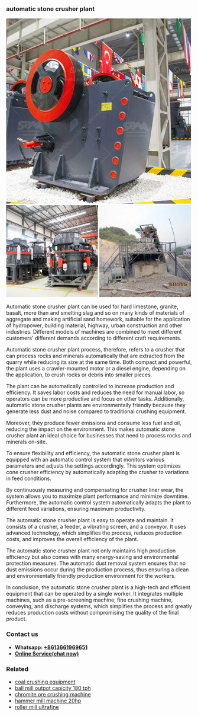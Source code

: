 <h3>automatic stone crusher plant</h3><img src='1708497213.jpg' alt=''><p>Automatic stone crusher plant can be used for hard limestone, granite, basalt, more than and smelting slag and so on many kinds of materials of aggregate and making artificial sand homework, suitable for the application of hydropower, building material, highway, urban construction and other industries. Different models of machines are combined to meet different customers' different demands according to different craft requirements.</p><p>Automatic stone crusher plant process, therefore, refers to a crusher that can process rocks and minerals automatically that are extracted from the quarry while reducing its size at the same time. Both compact and powerful, the plant uses a crawler-mounted motor or a diesel engine, depending on the application, to crush rocks or debris into smaller pieces.</p><p>The plant can be automatically controlled to increase production and efficiency. It saves labor costs and reduces the need for manual labor, so operators can be more productive and focus on other tasks. Additionally, automatic stone crusher plants are environmentally friendly because they generate less dust and noise compared to traditional crushing equipment.</p><p>Moreover, they produce fewer emissions and consume less fuel and oil, reducing the impact on the environment. This makes automatic stone crusher plant an ideal choice for businesses that need to process rocks and minerals on-site.</p><p>To ensure flexibility and efficiency, the automatic stone crusher plant is equipped with an automatic control system that monitors various parameters and adjusts the settings accordingly. This system optimizes cone crusher efficiency by automatically adapting the crusher to variations in feed conditions.</p><p>By continuously measuring and compensating for crusher liner wear, the system allows you to maximize plant performance and minimize downtime. Furthermore, the automatic control system automatically adapts the plant to different feed variations, ensuring maximum productivity.</p><p>The automatic stone crusher plant is easy to operate and maintain. It consists of a crusher, a feeder, a vibrating screen, and a conveyor. It uses advanced technology, which simplifies the process, reduces production costs, and improves the overall efficiency of the plant.</p><p>The automatic stone crusher plant not only maintains high production efficiency but also comes with many energy-saving and environmental protection measures. The automatic dust removal system ensures that no dust emissions occur during the production process, thus ensuring a clean and environmentally friendly production environment for the workers.</p><p>In conclusion, the automatic stone crusher plant is a high-tech and efficient equipment that can be operated by a single worker. It integrates multiple machines, such as a pre-screening machine, fine crushing machine, conveying, and discharge systems, which simplifies the process and greatly reduces production costs without compromising the quality of the final product.</p><h3>Contact us</h3><ul><li><strong>Whatsapp:&nbsp;<a href="https://wa.me/8613661969651">+8613661969651</a></strong></li><li><a href="https://swt.shibang-china.com/?git&amp;zhl&amp;automatic stone crusher plant"><strong>Online Service(chat now)</strong></a></li></ul><h3>Related</h3><ul><li><a href='coal crushing equipment.md'>coal crushing equipment</a></li><li><a href='ball mill outpot capicity 180 tph.md'>ball mill outpot capicity 180 tph</a></li><li><a href='chromite ore crushing machine.md'>chromite ore crushing machine</a></li><li><a href='hammer mill machine 20hp.md'>hammer mill machine 20hp</a></li><li><a href='roller mill ultrafine.md'>roller mill ultrafine</a></li></ul>